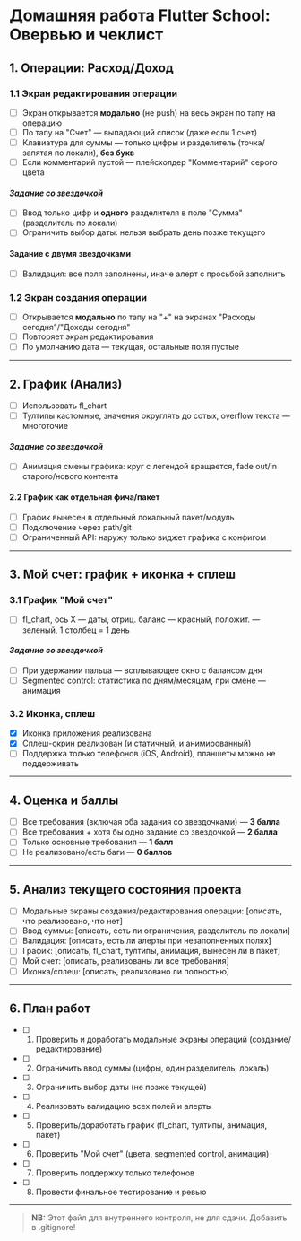 # Домашняя работа Flutter School: Овервью и чеклист

## 1. Операции: Расход/Доход

### 1.1 Экран редактирования операции
- [ ] Экран открывается **модально** (не push) на весь экран по тапу на операцию
- [ ] По тапу на "Счет" — выпадающий список (даже если 1 счет)
- [ ] Клавиатура для суммы — только цифры и разделитель (точка/запятая по локали), **без букв**
- [ ] Если комментарий пустой — плейсхолдер "Комментарий" серого цвета

#### *Задание со звездочкой*
- [ ] Ввод только цифр и **одного** разделителя в поле "Сумма" (разделитель по локали)
- [ ] Ограничить выбор даты: нельзя выбрать день позже текущего

#### **Задание с двумя звездочками**
- [ ] Валидация: все поля заполнены, иначе алерт с просьбой заполнить

### 1.2 Экран создания операции
- [ ] Открывается **модально** по тапу на "+" на экранах "Расходы сегодня"/"Доходы сегодня"
- [ ] Повторяет экран редактирования
- [ ] По умолчанию дата — текущая, остальные поля пустые

---

## 2. График (Анализ)
- [ ] Использовать fl_chart
- [ ] Тултипы кастомные, значения округлять до сотых, overflow текста — многоточие

#### *Задание со звездочкой*
- [ ] Анимация смены графика: круг с легендой вращается, fade out/in старого/нового контента

#### 2.2 График как отдельная фича/пакет
- [ ] График вынесен в отдельный локальный пакет/модуль
- [ ] Подключение через path/git
- [ ] Ограниченный API: наружу только виджет графика с конфигом

---

## 3. Мой счет: график + иконка + сплеш
### 3.1 График "Мой счет"
- [ ] fl_chart, ось X — даты, отриц. баланс — красный, положит. — зеленый, 1 столбец = 1 день

#### *Задание со звездочкой*
- [ ] При удержании пальца — всплывающее окно с балансом дня
- [ ] Segmented control: статистика по дням/месяцам, при смене — анимация

### 3.2 Иконка, сплеш
- [x] Иконка приложения реализована
- [x] Сплеш-скрин реализован (и статичный, и анимированный)
- [ ] Поддержка только телефонов (iOS, Android), планшеты можно не поддерживать

---

## 4. Оценка и баллы
- [ ] Все требования (включая оба задания со звездочками) — **3 балла**
- [ ] Все требования + хотя бы одно задание со звездочкой — **2 балла**
- [ ] Только основные требования — **1 балл**
- [ ] Не реализовано/есть баги — **0 баллов**

---

## 5. Анализ текущего состояния проекта
- [ ] Модальные экраны создания/редактирования операции: [описать, что реализовано, что нет]
- [ ] Ввод суммы: [описать, есть ли ограничения, разделитель по локали]
- [ ] Валидация: [описать, есть ли алерты при незаполненных полях]
- [ ] График: [описать, fl_chart, тултипы, анимация, вынесен ли в пакет]
- [ ] Мой счет: [описать, реализованы ли все требования]
- [ ] Иконка/сплеш: [описать, реализовано ли полностью]

---

## 6. План работ
- [ ] 1. Проверить и доработать модальные экраны операций (создание/редактирование)
- [ ] 2. Ограничить ввод суммы (цифры, один разделитель, локаль)
- [ ] 3. Ограничить выбор даты (не позже текущей)
- [ ] 4. Реализовать валидацию всех полей и алерты
- [ ] 5. Проверить/доработать график (fl_chart, тултипы, анимация, пакет)
- [ ] 6. Проверить "Мой счет" (цвета, segmented control, анимация)
- [ ] 7. Проверить поддержку только телефонов
- [ ] 8. Провести финальное тестирование и ревью

---

> **NB:** Этот файл для внутреннего контроля, не для сдачи. Добавить в .gitignore! 